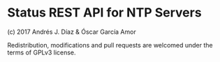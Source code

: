 # Status REST API for NTP Servers

(c) 2017 Andrés J. Díaz & Óscar García Amor

Redistribution, modifications and pull requests are welcomed under the terms of GPLv3 license.
